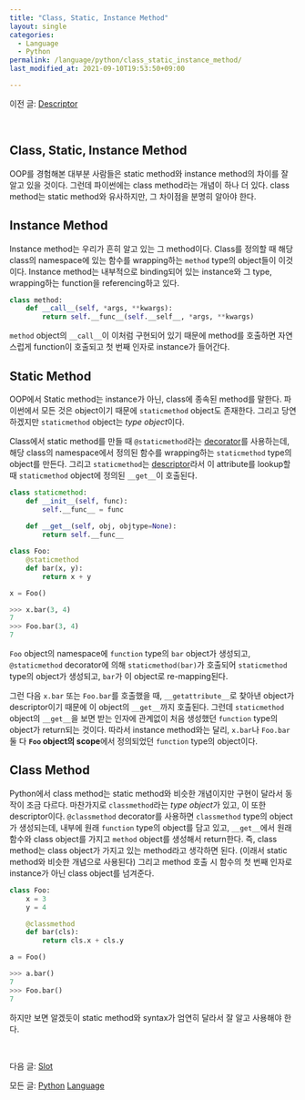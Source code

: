 ```yaml
---
title: "Class, Static, Instance Method"
layout: single
categories:
  - Language
  - Python
permalink: /language/python/class_static_instance_method/
last_modified_at: 2021-09-10T19:53:50+09:00

---
```


이전 글: [Descriptor](/language/python/descriptor/)

<br>

## Class, Static, Instance Method

OOP를 경험해본 대부분 사람들은 static method와 instance method의 차이를 잘 알고 있을 것이다.
그런데 파이썬에는 class method라는 개념이 하나 더 있다.
class method는 static method와 유사하지만, 그 차이점을 분명히 알아야 한다.

## Instance Method

Instance method는 우리가 흔히 알고 있는 그 method이다.
Class를 정의할 때 해당 class의 namespace에 있는 함수를 wrapping하는 `method` type의 object들이 이것이다.
Instance method는 내부적으로 binding되어 있는 instance와 그 type, wrapping하는 function을 referencing하고 있다.

```python
class method:
    def __call__(self, *args, **kwargs):
        return self.__func__(self.__self__, *args, **kwargs)
```

`method` object의 `__call__`이 이처럼 구현되어 있기 때문에 method를 호출하면 자연스럽게 function이 호출되고 첫 번째 인자로 instance가 들어간다.

## Static Method

OOP에서 Static method는 instance가 아닌, class에 종속된 method를 말한다.
파이썬에서 모든 것은 object이기 때문에 `staticmethod` object도 존재한다. 그리고 당연하겠지만 `staticmethod` object는 *type object*이다.

Class에서 static method를 만들 때 `@staticmethod`라는 [decorator](/language/python/decorator/)를 사용하는데,
해당 class의 namespace에서 정의된 함수를 wrapping하는 `staticmethod` type의 object를 만든다.
그리고 `staticmethod`는 [descriptor](/language/python/descriptor/)라서 이 attribute를 lookup할 때 `staticmethod` object에 정의된 `__get__`이 호출된다.

```python
class staticmethod:
    def __init__(self, func):
        self.__func__ = func
    
    def __get__(self, obj, objtype=None):
        return self.__func__

class Foo:
    @staticmethod
    def bar(x, y):
        return x + y

x = Foo()

>>> x.bar(3, 4)
7
>>> Foo.bar(3, 4)
7
```

`Foo` object의 namespace에 `function` type의 `bar` object가 생성되고,
`@staticmethod` decorator에 의해 `staticmethod(bar)`가 호출되어 `staticmethod` type의 object가 생성되고,
`bar`가 이 object로 re-mapping된다.

그런 다음 `x.bar` 또는 `Foo.bar`를 호출했을 때, `__getattribute__`로 찾아낸 object가 descriptor이기 때문에 이 object의 `__get__`까지 호출된다.
그런데 `staticmethod` object의 `__get__`을 보면 받는 인자에 관계없이 처음 생성했던 `function` type의 object가 return되는 것이다.
따라서 instance method와는 달리, `x.bar`나 `Foo.bar` 둘 다 **`Foo` object의 scope**에서 정의되었던 `function` type의 object이다.

## Class Method

Python에서 class method는 static method와 비슷한 개념이지만 구현이 달라서 동작이 조금 다르다.
마찬가지로 `classmethod`라는 *type object*가 있고, 이 또한 descriptor이다.
`@classmethod` decorator를 사용하면 `classmethod` type의 object가 생성되는데, 내부에 원래 `function` type의 object를 담고 있고,
`__get__`에서 원래 함수와 class object를 가지고 `method` object를 생성해서 return한다.
즉, class method는 class object가 가지고 있는 method라고 생각하면 된다. (이래서 static method와 비슷한 개념으로 사용된다)
그리고 method 호출 시 함수의 첫 번째 인자로 instance가 아닌 class object를 넘겨준다.

```python
class Foo:
    x = 3
    y = 4

    @classmethod
    def bar(cls):
        return cls.x + cls.y

a = Foo()

>>> a.bar()
7
>>> Foo.bar()
7
```

하지만 보면 알겠듯이 static method와 syntax가 엄연히 달라서 잘 알고 사용해야 한다.

<br>

다음 글: [Slot](/language/python/slot/)

모든 글: [Python](/language/python/) [Language](/language/)
